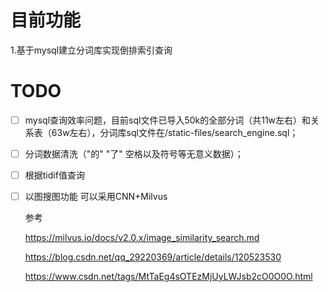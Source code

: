 # 目前功能

1.基于mysql建立分词库实现倒排索引查询




# TODO

- [ ] mysql查询效率问题，目前sql文件已导入50k的全部分词（共11w左右）和关系表（63w左右），分词库sql文件在/static-files/search_engine.sql；

- [ ] 分词数据清洗（"的" "了" 空格以及符号等无意义数据）；

- [ ] 根据tidif值查询



- [ ] 
  以图搜图功能 可以采用CNN+Milvus


  参考

  https://milvus.io/docs/v2.0.x/image_similarity_search.md

  https://blog.csdn.net/qq_29220369/article/details/120523530 

  https://www.csdn.net/tags/MtTaEg4sOTEzMjUyLWJsb2cO0O0O.html
